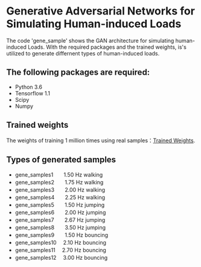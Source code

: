 # Generative Adversarial Networks for Simulating Human-induced Loads
The code 'gene_sample' shows the GAN architecture for simulating human-induced Loads. With the required packages and the trained weights, is's utilized to generate differnent types of human-induced loads.

## The following packages are required:
* Python 3.6
* Tensorflow 1.1
* Scipy
* Numpy

## Trained weights
The weights of training 1 million times using real samples：[Trained Weights](https://drive.google.com/open?id=1zLen63lKyv1qlwWiyPUyaSeSL2Mbj46U).

## Types of generated samples
* gene_samples1　　1.50 Hz walking
* gene_samples2　　1.75 Hz walking
* gene_samples3　　2.00 Hz walking
* gene_samples4　　2.25 Hz walking
* gene_samples5　　1.50 Hz jumping
* gene_samples6　　2.00 Hz jumping
* gene_samples7　　2.67 Hz jumping
* gene_samples8　　3.50 Hz jumping
* gene_samples9　　1.50 Hz bouncing
* gene_samples10　 2.10 Hz bouncing
* gene_samples11　 2.70 Hz bouncing
* gene_samples12　 3.00 Hz bouncing
